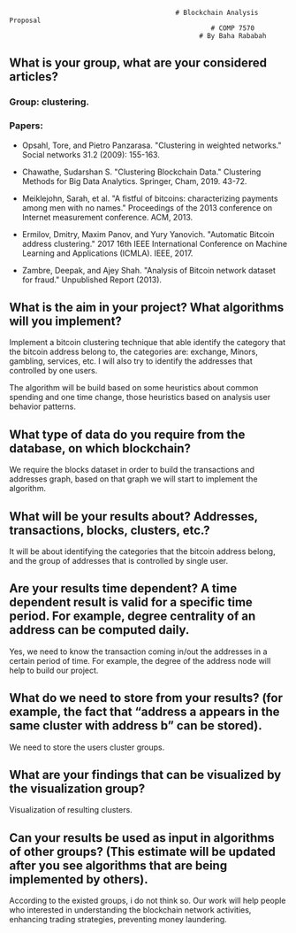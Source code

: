                                               # Blockchain Analysis Proposal  
                                                       # COMP 7570 
                                                    # By Baha Rababah 



## What is your group, what are your considered articles?

### Group: clustering.

### Papers:
* Opsahl, Tore, and Pietro Panzarasa. "Clustering in weighted networks." Social networks 31.2 (2009): 155-163.

* Chawathe, Sudarshan S. "Clustering Blockchain Data." Clustering Methods for Big Data Analytics. Springer, Cham, 2019. 43-72.

* Meiklejohn, Sarah, et al. "A fistful of bitcoins: characterizing payments among men with no names." Proceedings of the 2013 conference on Internet measurement conference. ACM, 2013.

* Ermilov, Dmitry, Maxim Panov, and Yury Yanovich. "Automatic Bitcoin address clustering." 2017 16th IEEE International Conference on Machine Learning and Applications (ICMLA). IEEE, 2017.

* Zambre, Deepak, and Ajey Shah. "Analysis of Bitcoin network dataset for fraud." Unpublished Report (2013).

## What is the aim in your project? What algorithms will you implement?
Implement a bitcoin clustering technique that able identify the category that the bitcoin address belong to, the categories are: exchange, Minors, gambling, services, etc. I will also try to identify the addresses that controlled by one users. 

The algorithm will be build based on some heuristics about common spending and one time change, those heuristics based on analysis user behavior patterns. 

## What type of data do you require from the database, on which blockchain?
We require the blocks dataset in order to build the transactions and addresses graph, based on that graph we will start to implement the algorithm.

## What will be your results about? Addresses, transactions, blocks, clusters, etc.?
It will be about identifying the categories that the bitcoin address belong, and the group of addresses that is controlled by single user.



## Are your results time dependent? A time dependent result is valid for a specific time period. For example, degree centrality of an address can be computed daily.

Yes, we need to know the transaction coming in/out the addresses in a certain period of time. For example, the degree of the address node will help to build our project. 


## What do we need to store from your results? (for example, the fact that “address a appears in the same cluster with address b” can be stored). 

We need to store the users cluster groups.


## What are your findings that can be visualized by the visualization group? 
Visualization of resulting clusters. 

## Can your results be used as input in algorithms of other groups? (This estimate will be updated after you see algorithms that are being implemented by others).

According to the existed groups, i do not think so.  Our work will help people who interested in understanding the blockchain network activities, enhancing trading strategies, preventing money laundering.  


